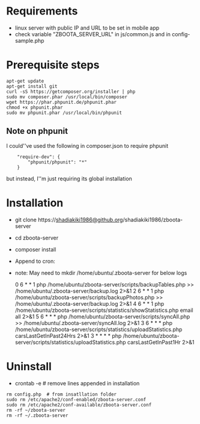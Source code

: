 # Requirements
* linux server with public IP and URL to be set in mobile app
 * check variable "ZBOOTA_SERVER_URL" in js/common.js and in config-sample.php

# Prerequisite steps
```
apt-get update
apt-get install git
curl -sS https://getcomposer.org/installer | php
sudo mv composer.phar /usr/local/bin/composer
wget https://phar.phpunit.de/phpunit.phar
chmod +x phpunit.phar
sudo mv phpunit.phar /usr/local/bin/phpunit
```

## Note on phpunit
I could''ve used the following in composer.json to require phpunit
```
    "require-dev": {
        "phpunit/phpunit": "*"
    }
```
but instead, I''m just requiring its global installation

# Installation
* git clone https://shadiakiki1986@github.org/shadiakiki1986/zboota-server
* cd zboota-server
* composer install
* Append to cron:
 * note: May need to mkdir /home/ubuntu/.zboota-server for below logs

    0 6 * * 1 php /home/ubuntu/zboota-server/scripts/backupTables.php >> /home/ubuntu/.zboota-server/backup.log 2>&1
    2 6 * * 1 php /home/ubuntu/zboota-server/scripts/backupPhotos.php >> /home/ubuntu/.zboota-server/backup.log 2>&1
    4 6 * * 1 php /home/ubuntu/zboota-server/scripts/statistics/showStatistics.php email all 2>&1
    5 6 * * * php /home/ubuntu/zboota-server/scripts/syncAll.php >> /home/ubuntu/.zboota-server/syncAll.log 2>&1
    3 6 * * * php /home/ubuntu/zboota-server/scripts/statistics/uploadStatistics.php carsLastGetInPast24Hrs 2>&1
    3 * * * * php /home/ubuntu/zboota-server/scripts/statistics/uploadStatistics.php carsLastGetInPast1Hr 2>&1

# Uninstall
* crontab -e # remove lines appended in installation

```
rm config.php  # from insatllation folder
sudo rm /etc/apache2/conf-enabled/zboota-server.conf 
sudo rm /etc/apache2/conf-available/zboota-server.conf 
rm -rf ~/zboota-server
rm -rf ~/.zboota-server
```
